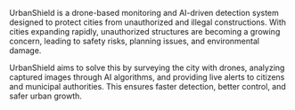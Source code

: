 UrbanShield is a drone-based monitoring and AI-driven detection system designed to protect cities from unauthorized and illegal constructions.
With cities expanding rapidly, unauthorized structures are becoming a growing concern, leading to safety risks, planning issues, and environmental damage.

UrbanShield aims to solve this by surveying the city with drones, analyzing captured images through AI algorithms, and providing live alerts to citizens and municipal authorities.
This ensures faster detection, better control, and safer urban growth.
